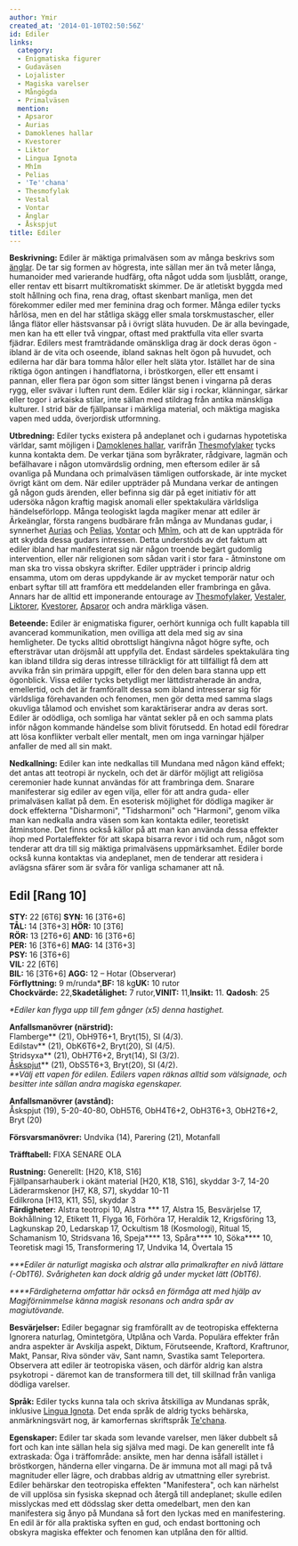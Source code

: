 ```yaml
---
author: Ymir
created_at: '2014-01-10T02:50:56Z'
id: Ediler
links:
  category:
  - Enigmatiska figurer
  - Gudaväsen
  - Lojalister
  - Magiska varelser
  - Mångögda
  - Primalväsen
  mention:
  - Apsaror
  - Aurias
  - Damoklenes hallar
  - Kvestorer
  - Liktor
  - Lingua Ignota
  - Mhîm
  - Pelias
  - 'Te''chana'
  - Thesmofylak
  - Vestal
  - Vontar
  - Änglar
  - Åskspjut
title: Ediler
---
```


**Beskrivning:** Ediler är mäktiga primalväsen som av många beskrivs som [änglar]. De tar sig formen
av högresta, inte sällan mer än två meter långa, humanoider med varierande hudfärg, ofta något udda
som ljusblått, orange, eller rentav ett bisarrt multikromatiskt skimmer. De är atletiskt byggda med
stolt hållning och fina, rena drag, oftast skenbart manliga, men det förekommer ediler med mer
feminina drag och former. Många ediler tycks hårlösa, men en del har ståtliga skägg eller smala
torskmustascher, eller långa flätor eller hästsvansar på i övrigt släta huvuden. De är alla
bevingade, men kan ha ett eller två vingpar, oftast med praktfulla vita eller svarta fjädrar.
Edilers mest framträdande omänskliga drag är dock deras ögon - ibland är de vita och oseende, ibland
saknas helt ögon på huvudet, och edilerna har där bara tomma hålor eller helt släta ytor. Istället
har de sina riktiga ögon antingen i handflatorna, i bröstkorgen, eller ett ensamt i pannan, eller
flera par ögon som sitter längst benen i vingarna på deras rygg, eller svävar i luften runt dem.
Ediler klär sig i rockar, klänningar, särkar eller togor i arkaiska stilar, inte sällan med stildrag
från antika mänskliga kulturer. I strid bär de fjällpansar i märkliga material, och mäktiga magiska
vapen med udda, överjordisk utformning.

**Utbredning:** Ediler tycks existera på andeplanet och i gudarnas hypotetiska världar, samt
möjligen i [Damoklenes hallar], varifrån [Thesmofylaker] tycks kunna kontakta dem. De verkar tjäna
som byråkrater, rådgivare, lagmän och befälhavare i någon utomvärdslig ordning, men eftersom ediler
är så ovanliga på Mundana och primalväsen tämligen outforskade, är inte mycket övrigt känt om dem.
När ediler uppträder på Mundana verkar de antingen gå någon guds ärenden, eller befinna sig där på
eget initiativ för att udersöka någon kraftig magisk anomali eller spektakulära världsliga
händelseförlopp. Många teologiskt lagda magiker menar att ediler är Ärkeänglar, första rangens
budbärare från många av Mundanas gudar, i synnerhet [Aurias] och [Pelias], [Vontar] och [Mhîm], och
att de kan uppträda för att skydda dessa gudars intressen. Detta understöds av det faktum att ediler
ibland har manifesterat sig när någon troende begärt gudomlig intervention, eller när religionen som
sådan varit i stor fara - åtminstone om man ska tro vissa obskyra skrifter. Ediler uppträder i
princip aldrig ensamma, utom om deras uppdykande är av mycket temporär natur och enbart syftar till
att framföra ett meddelanden eller frambringa en gåva. Annars har de alltid ett imponerande
entourage av [Thesmofylaker], [Vestaler], [Liktorer], [Kvestorer], [Apsaror] och andra märkliga
väsen.

**Beteende:** Ediler är enigmatiska figurer, oerhört kunniga och fullt kapabla till avancerad
kommunikation, men ovilliga att dela med sig av sina hemligheter. De tycks alltid obrottsligt
hängivna något högre syfte, och eftersträvar utan dröjsmål att uppfylla det. Endast särdeles
spektakulära ting kan ibland tilldra sig deras intresse tillräckligt för att tillfälligt få dem att
avvika från sin primära uppgift, eller för den delen bara stanna upp ett ögonblick. Vissa ediler
tycks betydligt mer lättdistraherade än andra, emellertid, och det är framförallt dessa som ibland
intresserar sig för världsliga förehavanden och fenomen, men gör detta med samma slags okuvliga
tålamod och envishet som karaktäriserar andra av deras sort. Ediler är odödliga, och somliga har
väntat sekler på en och samma plats inför någon kommande händelse som blivit förutsedd. En hotad
edil föredrar att lösa konflikter verbalt eller mentalt, men om inga varningar hjälper anfaller de
med all sin makt.

**Nedkallning:** Ediler kan inte nedkallas till Mundana med någon känd effekt; det antas att
teotropi är nyckeln, och det är därför möjligt att religiösa ceremonier hade kunnat användas för att
frambringa dem. Snarare manifesterar sig ediler av egen vilja, eller för att andra guda- eller
primalväsen kallat på dem. En esoterisk möjlighet för dödliga magiker är dock effekterna
"Disharmoni", "Tidsharmoni" och "Harmoni", genom vilka man kan nedkalla andra väsen som kan kontakta
ediler, teoretiskt åtminstone. Det finns också källor på att man kan använda dessa effekter ihop med
Portaleffekter för att skapa bisarra revor i tid och rum, något som tenderar att dra till sig
mäktiga primalväsens uppmärksamhet. Ediler borde också kunna kontaktas via andeplanet, men de
tenderar att residera i avlägsna sfärer som är svåra för vanliga schamaner att nå.

Edil \[Rang 10\]
----------------

**STY:** 22 \[6T6\] **SYN:** 16 \[3T6+6\]\
**TÅL:** 14 \[3T6+3\] **HÖR:** 10 \[3T6\]\
**RÖR:** 13 \[2T6+6\] **AND:** 16 \[3T6+6\]\
**PER:** 16 \[3T6+6\] **MAG:** 14 \[3T6+3\]\
**PSY:** 16 \[3T6+6\]\
**VIL:** 22 \[6T6\]\
**BIL:** 16 \[3T6+6\] **AGG:** 12 – Hotar (Observerar)\
**Förflyttning:** 9 m/runda\*,**BF:** 18 kg**UK:** 10 rutor\
**Chockvärde:** 22,**Skadetålighet:** 7 rutor,**VINIT:** 11,**Insikt:** 11. **Qadosh**: 25

*\*Ediler kan flyga upp till fem gånger (x5) denna hastighet.*

**Anfallsmanövrer (närstrid):**\
Flamberge\*\* (21), ObH9T6+1, Bryt(15), SI (4/3).\
Edilstav\*\* (21), ObK6T6+2, Bryt(20), SI (4/5).\
Stridsyxa\*\* (21), ObH7T6+2, Bryt(14), SI (3/2).\
[Åskspjut]\*\* (21), ObS5T6+3, Bryt(20), SI (4/2).\
*\*\*Välj ett vapen för edilen. Edilers vapen räknas alltid som välsignade, och besitter inte sällan
andra magiska egenskaper.*

**Anfallsmanövrer (avstånd):**\
Åskspjut (19), 5-20-40-80, ObH5T6, ObH4T6+2, ObH3T6+3, ObH2T6+2, Bryt (20)

**Försvarsmanövrer:** Undvika (14), Parering (21), Motanfall

**Träfftabell:** FIXA SENARE OLA

**Rustning:** Generellt: \[H20, K18, S16\]\
Fjällpansarhauberk i okänt material \[H20, K18, S16\], skyddar 3-7, 14-20\
Läderarmskenor \[H7, K8, S7\], skyddar 10-11\
Edilkrona \[H13, K11, S5\], skyddar 3\
**Färdigheter:** Alstra teotropi 10, Alstra <primalaspekt>\*\*\* 17, Alstra <aspekt> 15, Besvärjelse
17, Bokhållning 12, Etikett 11, Flyga 16, Förhöra 17, Heraldik 12, Krigsföring 13, Lagkunskap 20,
Ledarskap 17, Ockultism 18 (Kosmologi), Ritual 15, Schamanism 10, Stridsvana 16, Speja\*\*\*\* 13,
Spåra\*\*\*\* 10, Söka\*\*\*\* 10, Teoretisk magi 15, Transformering 17, Undvika 14, Övertala 15

*\*\*\*Ediler är naturligt magiska och alstrar alla primalkrafter en nivå lättare (-Ob1T6).
Svårigheten kan dock aldrig gå under mycket lätt (Ob1T6).*

*\*\*\*\*Färdigheterna omfattar här också en förmåga att med hjälp av Magiförnimmelse känna magisk
resonans och andra spår av magiutövande.*

**Besvärjelser:** Ediler begagnar sig framförallt av de teotropiska effekterna Ignorera naturlag,
Omintetgöra, Utplåna och Varda. Populära effekter från andra aspekter är Avskilja aspekt, Diktum,
Förutseende, Kraftord, Kraftrunor, Makt, Pansar, Riva sönder väv, Sant namn, Svastika samt
Teleportera. Observera att ediler är teotropiska väsen, och därför aldrig kan alstra psykotropi -
däremot kan de transformera till det, till skillnad från vanliga dödliga varelser.

**Språk:** Ediler tycks kunna tala och skriva åtskilliga av Mundanas språk, inklusive [Lingua
Ignota]. Det enda språk de aldrig tycks behärska, anmärkningsvärt nog, är kamorfernas skriftspråk
[Te'chana].

**Egenskaper:** Ediler tar skada som levande varelser, men läker dubbelt så fort och kan inte sällan
hela sig själva med magi. De kan generellt inte få extraskada: Öga i träffområde: ansikte, men har
denna isåfall istället i bröstkorgen, händerna eller vingarna. De är immuna mot all magi på två
magnituder eller lägre, och drabbas aldrig av utmattning eller syrebrist. Ediler behärskar den
teotropiska effekten "Manifestera", och kan närhelst de vill upplösa sin fysiska skepnad och återgå
till andeplanet; skulle edilen misslyckas med ett dödsslag sker detta omedelbart, men den kan
manifestera sig ånyo på Mundana så fort den lyckas med en manifestering. En edil är för alla
praktiska syften en gud, och endast borttoning och obskyra magiska effekter och fenomen kan utplåna
den för alltid.

  [änglar]: Änglar
  [Damoklenes hallar]: Damoklenes_hallar
  [Thesmofylaker]: Thesmofylak
  [Aurias]: Aurias
  [Pelias]: Pelias
  [Vontar]: Vontar
  [Mhîm]: Mhîm
  [Vestaler]: Vestal
  [Liktorer]: Liktor
  [Kvestorer]: Kvestorer
  [Apsaror]: Apsaror
  [Åskspjut]: Åskspjut
  [Lingua Ignota]: Lingua_Ignota
  [Te'chana]: Techana